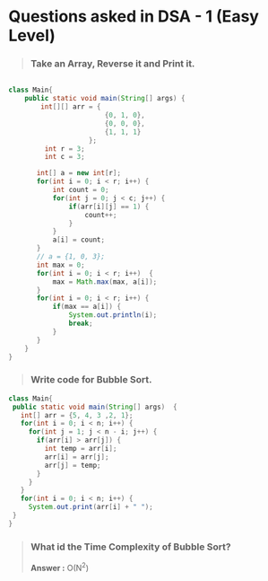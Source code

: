 # Questions asked in DSA - 1 (Easy Level)

> ### Take an Array, Reverse it and Print it.

```java

class Main{
    public static void main(String[] args) {
        int[][] arr = {
                        {0, 1, 0},
                        {0, 0, 0},
                        {1, 1, 1}
                    };
         int r = 3;
         int c = 3;

       int[] a = new int[r];
       for(int i = 0; i < r; i++) {
           int count = 0;
           for(int j = 0; j < c; j++) {
               if(arr[i][j] == 1) {
                   count++;
               }
           }
           a[i] = count;
       }
       // a = {1, 0, 3};
       int max = 0;
       for(int i = 0; i < r; i++)  {
           max = Math.max(max, a[i]);
       }
       for(int i = 0; i < r; i++) {
           if(max == a[i]) {
               System.out.println(i);
               break;
           }
       }
    } 
}

```
 
 > ### Write code for Bubble Sort.
 
 ```java
class Main{
  public static void main(String[] args)  {
    int[] arr = {5, 4, 3 ,2, 1};
    for(int i = 0; i < n; i++) {
      for(int j = 1; j < n - i; j++) {
        if(arr[i] > arr[j]) {
          int temp = arr[i];
          arr[i] = arr[j];
          arr[j] = temp;
        }
      }
    }
    for(int i = 0; i < n; i++) {
      System.out.print(arr[i] + " ");
  }
}

```
 
 > ### What id the Time Complexity of Bubble Sort?
  > **Answer :** O(N<sup>2</sup>)
